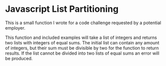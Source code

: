 # Javascript List Partitioning 

This is a small function I wrote for a code challenge requested by a potential employer. 

This function and included examples will take a list of integers and returns two lists with integers of equal sums. The initial list can contain any amount of integers, but their sum must be divisible by two for the function to return results. If the list cannot be divided into two lists of equal sums an error will be produced.
